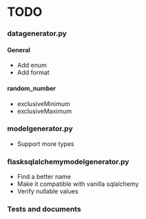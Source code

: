 # TODO

### datagenerator.py

#### General

* Add enum
* Add format

#### random_number

* exclusiveMinimum
* exclusiveMaximum

### modelgenerator.py

* Support more types

### flasksqlalchemymodelgenerator.py

* Find a better name
* Make it compatible with vanilla sqlalchemy
* Verify nullable values

### Tests and documents



